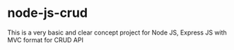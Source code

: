 # node-js-crud
This is a very basic and clear concept project for Node JS, Express JS with MVC format for CRUD API
